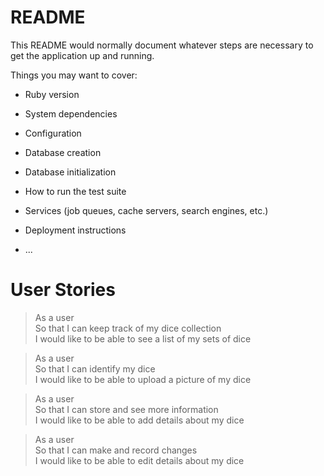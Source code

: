 # README

This README would normally document whatever steps are necessary to get the
application up and running.

Things you may want to cover:

* Ruby version

* System dependencies

* Configuration

* Database creation

* Database initialization

* How to run the test suite

* Services (job queues, cache servers, search engines, etc.)

* Deployment instructions

* ...

# User Stories

> As a user    
> So that I can keep track of my dice collection    
> I would like to be able to see a list of my sets of dice

> As a user     
> So that I can identify my dice    
> I would like to be able to upload a picture of my dice

> As a user    
> So that I can store and see more information    
> I would like to be able to add details about my dice 

> As a user    
> So that I can make and record changes     
> I would like to be able to edit details about my dice




